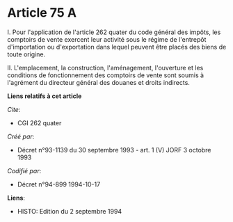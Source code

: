 # Article 75 A

I. Pour l'application de l'article 262 quater du code général des impôts, les comptoirs de vente exercent leur activité sous
le régime de l'entrepôt d'importation ou d'exportation dans lequel peuvent être placés des biens de toute origine.

II. L'emplacement, la construction, l'aménagement, l'ouverture et les conditions de fonctionnement des comptoirs de vente
sont soumis à l'agrément du directeur général des douanes et droits indirects.

**Liens relatifs à cet article**

_Cite_:

  - CGI 262 quater

_Créé par_:

  - Décret n°93-1139 du 30 septembre 1993 - art. 1 (V) JORF 3 octobre 1993

_Codifié par_:

  - Décret n°94-899 1994-10-17

**Liens**:

  - HISTO: Edition du 2 septembre 1994
